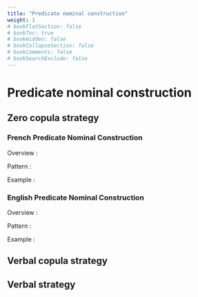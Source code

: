 ```yaml
---
title: "Predicate nominal construction"
weight: 1
# bookFlatSection: false
# bookToc: true
# bookHidden: false
# bookCollapseSection: false
# bookComments: false
# bookSearchExclude: false
---
```


# Predicate nominal construction

## Zero copula strategy

### French Predicate Nominal Construction

Overview : 

Pattern : 

Example : 

### English Predicate Nominal Construction

Overview : 

Pattern : 

Example : 

## Verbal copula strategy

## Verbal strategy

